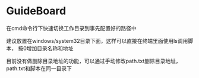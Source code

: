 GuideBoard
==========

在cmd命令行下快速切换工作目录到事先配置好的路径中

建议放置在windows/system32目录下面，这样可以直接在终端里面使用ls调用脚本，
按0增加目录名称和地址

目前没有做删除目录地址的功能，可以通过手动修改path.txt删除目录地址，path.txt和脚本在同一目录下

